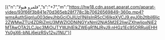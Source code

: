 [{"n":"قلمرو هیولا","s":"+7","m":"https://hw18.cdn.asset.aparat.com/aparat-video/93f66f3b841e70d365eb28f778c3b70626569849-360p.mp4?wmsAuthSign\u003deyJhbGciOiJIUzI1NiIsInR5cCI6IkpXVCJ9.eyJ0b2tlbiI6Ijc2ZWMwZTU4ZDRiZmU3MWZlODNjNGYxNmI2NjA5M2E2IiwiZXhwIjoxNjE2MTAwOTA2LCJpc3MiOiJTYWJhIElkZWEgR1NJRyJ9.nHGz1Ec95ORRujjEHHYs0gX6-bNLj6eizRSy12vJ1NU"}]
